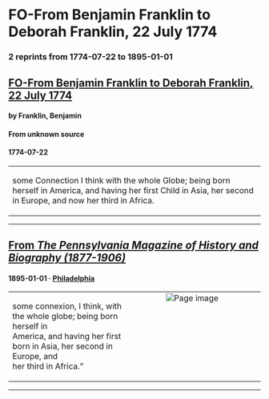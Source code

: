 
# FO-From Benjamin Franklin to Deborah Franklin, 22 July 1774

### 2 reprints from 1774-07-22 to 1895-01-01

## [FO-From Benjamin Franklin to Deborah Franklin, 22 July 1774](https://founders.archives.gov/documents/Franklin/01-21-02-0127)

#### by Franklin, Benjamin

#### From unknown source

#### 1774-07-22

<table style="width: 100%;"><tr><td style="width: 50%">

 some Connection I think with the whole Globe; being born herself in America, and having her first Child in Asia, her second in Europe, and now her third in Africa.
</td></tr></table>

---

## [From _The Pennsylvania Magazine of History and Biography (1877-1906)_](https://archive.org/details/sim_pennsylvania-magazine-of-history-and-biography_1895_19_4/page/n117/mode/1up?view=theater)

#### 1895-01-01 &middot; [Philadelphia](http://dbpedia.org/resource/Philadelphia)

<table style="width: 100%;"><tr><td style="width: 50%">

  
some connexion, I think, with the whole globe; being born herself in  
America, and having her first born in Asia, her second in Europe, and  
her third in Africa.”
</td><td style="width: 50%; max-height: 75%; margin: auto; display: block;">
<img alt="Page image" src="https://iiif.archive.org/iiif/sim_pennsylvania-magazine-of-history-and-biography_1895_19_4&#0036;117/pct:28.537074,39.362272,53.466934,3.081458/600,/0/default.jpg"/>
</td>
</tr></table>

---


